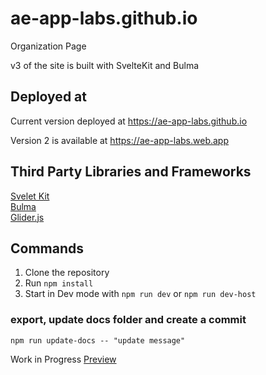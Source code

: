 # ae-app-labs.github.io
Organization Page

v3 of the site is built with SvelteKit and Bulma  

## Deployed at
Current version deployed at https://ae-app-labs.github.io

Version 2 is available at https://ae-app-labs.web.app

## Third Party Libraries and Frameworks
[Svelet Kit](https://kit.svelte.dev/)   
[Bulma](http://bulma.io/)  
[Glider.js](https://github.com/NickPiscitelli/Glider.js) 

## Commands
1. Clone the repository
2. Run `npm install`
3. Start in Dev mode with `npm run dev` or `npm run dev-host`

### export, update docs folder and create a commit
`npm run update-docs -- "update message"`

Work in Progress
[Preview](https://htmlpreview.github.io/?https://github.com/ae-app-labs/ae-app-labs.github.io/blob/neo/docs/index.html)
